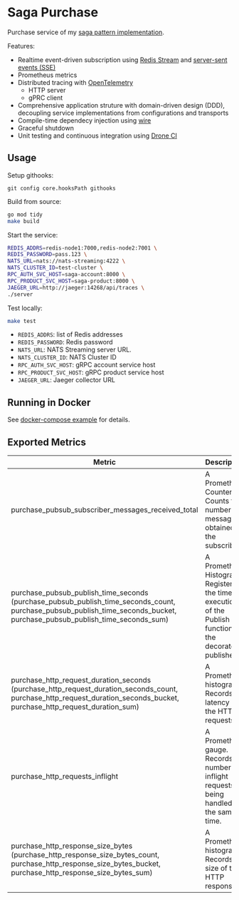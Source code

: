 # Saga Purchase
Purchase service of my [saga pattern implementation](https://github.com/minghsu0107/saga-example).

Features:
- Realtime event-driven subscription using [Redis Stream](https://redis.io/topics/streams-intro) and [server-sent events (SSE)](https://developer.mozilla.org/en-US/docs/Web/API/Server-sent_events/Using_server-sent_events)
- Prometheus metrics
- Distributed tracing with [OpenTelemetry](https://opentelemetry.io)
  - HTTP server 
  - gPRC client
- Comprehensive application struture with domain-driven design (DDD), decoupling service implementations from configurations and transports
- Compile-time dependecy injection using [wire](https://github.com/google/wire)
- Graceful shutdown
- Unit testing and continuous integration using [Drone CI](https://www.drone.io)
## Usage
Setup githooks:
```bash=
git config core.hooksPath githooks
```
Build from source:
```bash
go mod tidy
make build
```
Start the service:
```bash
REDIS_ADDRS=redis-node1:7000,redis-node2:7001 \
REDIS_PASSWORD=pass.123 \
NATS_URL=nats://nats-streaming:4222 \
NATS_CLUSTER_ID=test-cluster \
RPC_AUTH_SVC_HOST=saga-account:8000 \
RPC_PRODUCT_SVC_HOST=saga-product:8000 \
JAEGER_URL=http://jaeger:14268/api/traces \
./server
```
Test locally:
```bash
make test
```
- `REDIS_ADDRS`: list of Redis addresses
- `REDIS_PASSWORD`: Redis password
- `NATS_URL`: NATS Streaming server URL.
- `NATS_CLUSTER_ID`: NATS Cluster ID
- `RPC_AUTH_SVC_HOST`: gRPC account service host
- `RPC_PRODUCT_SVC_HOST`: gRPC product service host
- `JAEGER_URL`: Jaeger collector URL
## Running in Docker
See [docker-compose example](https://github.com/minghsu0107/saga-example/blob/main/docker-compose.yaml) for details.
## Exported Metrics
| Metric                                                                                                                                                                   | Description                                                                                                 | Labels                                                           |
| ------------------------------------------------------------------------------------------------------------------------------------------------------------------------ | ----------------------------------------------------------------------------------------------------------- | ---------------------------------------------------------------- |
| purchase_pubsub_subscriber_messages_received_total                                                                                                                       | A Prometheus Counter. Counts the number of messages obtained by the subscriber.                             | `acked` ("acked" or "nacked"), `handler_name`, `subscriber_name` |
| purchase_pubsub_publish_time_seconds (purchase_pubsub_publish_time_seconds_count, purchase_pubsub_publish_time_seconds_bucket, purchase_pubsub_publish_time_seconds_sum) | A Prometheus Histogram. Registers the time of execution of the Publish function of the decorated publisher. | `handler_name`, `success` ("true" or "false"), `publisher_name`  |
| purchase_http_request_duration_seconds (purchase_http_request_duration_seconds_count, purchase_http_request_duration_seconds_bucket, purchase_http_request_duration_sum) | A Prometheus histogram. Records the latency of the HTTP requests.                                           | `code`, `handler`, `method`                                      |
| purchase_http_requests_inflight                                                                                                                                          | A Prometheus gauge. Records the number of inflight requests being handled at the same time.                 | `code`, `handler`, `method`                                      |
| purchase_http_response_size_bytes (purchase_http_response_size_bytes_count, purchase_http_response_size_bytes_bucket, purchase_http_response_size_bytes_sum)             | A Prometheus histogram. Records the size of the HTTP responses.                                             | `handler`                                                        |
